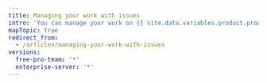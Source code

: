 ```yaml
---
title: Managing your work with issues
intro: 'You can manage your work on {{ site.data.variables.product.product_name }} by creating issues to track ideas, enhancements, tasks, or bugs.'
mapTopic: true
redirect_from:
  - /articles/managing-your-work-with-issues
versions:
  free-pro-team: '*'
  enterprise-server: '*'
---
```


